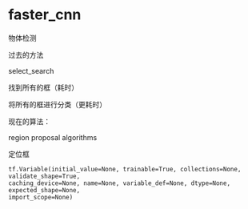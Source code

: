# faster_cnn

物体检测

过去的方法

select_search

找到所有的框（耗时）

将所有的框进行分类（更耗时）

现在的算法：

region proposal algorithms

定位框

```
tf.Variable(initial_value=None, trainable=True, collections=None, validate_shape=True, 
caching_device=None, name=None, variable_def=None, dtype=None, expected_shape=None, 
import_scope=None)
```